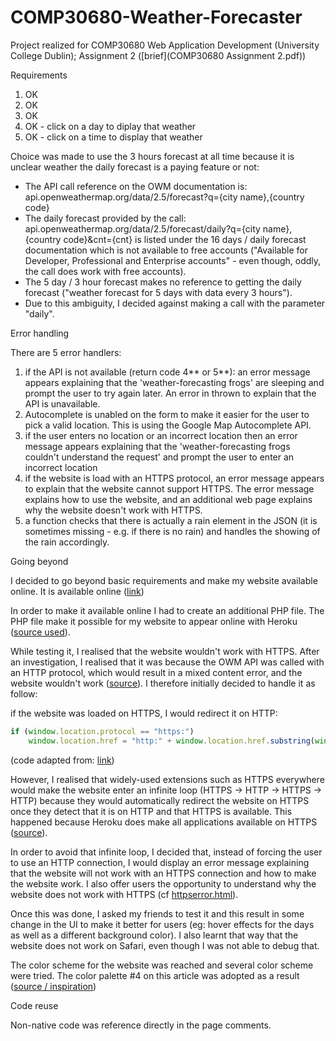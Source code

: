 # COMP30680-Weather-Forecaster
Project realized for COMP30680 Web Application Development (University College Dublin); Assignment 2 ([brief](COMP30680 Assignment 2.pdf))


Requirements

1. OK
2. OK
3. OK
4. OK - click on a day to diplay that weather
5. OK - click on a time to display that weather

Choice was made to use the 3 hours forecast at all time because it is unclear weather the daily forecast is a paying feature or not:
- The API call reference on the OWM documentation is: api.openweathermap.org/data/2.5/forecast?q={city name},{country code}
- The daily forecast provided by the call: api.openweathermap.org/data/2.5/forecast/daily?q={city name},{country code}&cnt={cnt} 
is listed under the 16 days / daily forecast documentation which is not available to free accounts ("Available for Developer, Professional and Enterprise accounts" - even though, oddly, the call does work with free accounts).
- The 5 day / 3 hour forecast makes no reference to getting the daily forecast ("weather forecast for 5 days with data every 3 hours").
- Due to this ambiguity, I decided against making a call with the parameter "daily".


Error handling

There are 5 error handlers:

1. if the API is not available (return code 4** or 5**): an error message appears explaining that the 'weather-forecasting frogs' are sleeping and prompt the user to try again later. An error in thrown to explain that the API is unavailable.
2. Autocomplete is unabled on the form to make it easier for the user to pick a valid location. This is using the Google Map Autocomplete API.
3. if the user enters no location or an incorrect location then an error message appears explaining that the 'weather-forecasting frogs couldn't understand the request' and prompt the user to enter an incorrect location
4. if the website is load with an HTTPS protocol, an error message appears to explain that the website cannot support HTTPS. The error message explains how to use the website, and an additional web page explains why the website doesn't work with HTTPS.
5. a function checks that there is actually a rain element in the JSON (it is sometimes missing - e.g. if there is no rain) and handles the showing of the rain accordingly.


Going beyond

I decided to go beyond basic requirements and make my website available online. It is available online ([link](http://myforecaster.herokuapp.com/))

In order to make it available online I had to create an additional PHP file. The PHP file make it possible for my website to appear online with Heroku ([source used](http://stackoverflow.com/questions/10551273/is-it-possible-to-upload-a-simple-html-and-javascript-file-structure-to-heroku)).

While testing it, I realised that the website wouldn't work with HTTPS. After an investigation, I realised that it was because the OWM API was called with an HTTP protocol, which would result in a mixed content error, and the website wouldn't work ([source](https://developer.mozilla.org/en-US/docs/Security/Mixed_content)). I therefore initially decided to handle it as follow:

if the website was loaded on HTTPS, I would redirect it on HTTP:

```javascript
if (window.location.protocol == "https:")
    window.location.href = "http:" + window.location.href.substring(window.location.protocol.length);
```

(code adapted from: [link](http://stackoverflow.com/questions/4723213/detect-http-or-https-then-force-https-in-javascript))

However, I realised that widely-used extensions such as HTTPS everywhere would make the website enter an infinite loop (HTTPS -> HTTP -> HTTPS -> HTTP) because they would automatically redirect the website on HTTPS once they detect that it is on HTTP and that HTTPS is available. This happened because Heroku does make all applications available on HTTPS ([source](https://devcenter.heroku.com/articles/ssl-endpoint)).

In order to avoid that infinite loop, I decided that, instead of forcing the user to use an HTTP connection, I would display an error message explaining that the website will not work with an HTTPS connection and how to make the website work. I also offer users the opportunity to understand why the website does not work with HTTPS (cf [httpserror.html](httpserror.html)).

Once this was done, I asked my friends to test it and this result in some change in the UI to make it better for users (eg: hover effects for the days as well as a different background color). I also learnt that way that the website does not work on Safari, even though I was not able to debug that.

The color scheme for the website was reached and several color scheme were tried. The color palette #4 on this article was adopted as a result ([source / inspiration](http://blog.crazyegg.com/2012/07/11/website-color-palettes/))


Code reuse

Non-native code was reference directly in the page comments.
